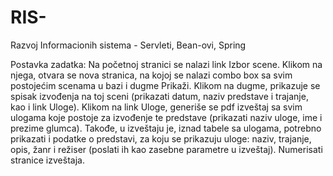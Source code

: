 # RIS-
Razvoj Informacionih sistema - Servleti, Bean-ovi, Spring

Postavka zadatka:
Na početnoj stranici se nalazi link Izbor scene. Klikom
na njega, otvara se nova stranica, na kojoj se nalazi
combo box sa svim postojećim scenama u bazi i dugme
Prikaži.
Klikom na dugme, prikazuje se spisak izvođenja na toj
sceni (prikazati datum, naziv predstave i trajanje, kao i
link Uloge). Klikom na link Uloge, generiše se pdf
izveštaj sa svim ulogama koje postoje za izvođenje te
predstave (prikazati naziv uloge, ime i prezime glumca).
Takođe, u izveštaju je, iznad tabele sa ulogama,
potrebno prikazati i podatke o predstavi, za koju se
prikazuju uloge: naziv, trajanje, opis, žanr i režiser
(poslati ih kao zasebne parametre u izveštaj).
Numerisati stranice izveštaja.
